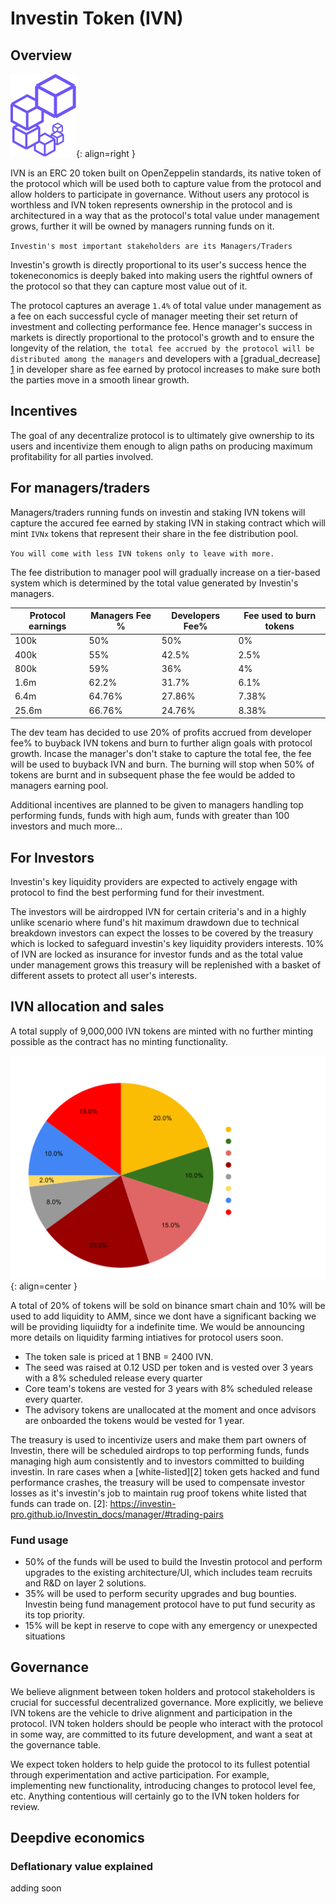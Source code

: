 # Investin Token (IVN)

## Overview

![Placeholder](assets/logo.png){: align=right }

IVN is an ERC 20 token built on OpenZeppelin standards, its native token of the protocol which will be used both to capture value from the protocol and allow holders to participate in governance. Without users any protocol is worthless and IVN token represents ownership in the protocol and is architectured in a way that as the protocol's total value under management grows, further it will be owned by managers running funds on it.

 `Investin's most important stakeholders are its Managers/Traders`


Investin's growth is directly proportional to its user's success hence the tokeneconomics is deeply baked into making users the rightful owners of the protocol so that they can capture most value out of it.

The protocol captures an average `1.4%` of total value under management as a fee on each successful cycle of manager meeting their set return of investment and collecting performance fee. Hence manager's success in markets is directly proportional to the protocol's growth and to ensure the longevity of the relation, `the total fee accrued by the protocol will be distributed among the managers` and developers with a [gradual_decrease] [1] in developer share as fee earned by protocol increases to make sure both the parties move in a smooth linear growth. 
<!-- And as the growth accelerates there will be a tier-based reduction on fee distributed to developers and subsequent increment to the fee distributed to managers. -->
[1]: https://aak-capital.github.io/Investin_docs/token/#for-managerstraders
## Incentives 

The goal of any decentralize protocol is to ultimately give ownership to its users and incentivize them enough to align paths on producing maximum profitability for all parties involved.

## For managers/traders

Managers/traders running funds on investin and staking IVN tokens will capture the accured fee earned by staking IVN in staking contract which will mint `IVNx` tokens that represent their share in the fee distribution pool. 

`You will come with less IVN tokens only to leave with more.`

The fee distribution to manager pool will gradually increase on a tier-based system which is determined by the total value generated by Investin's managers.

| Protocol earnings| Managers Fee %|Developers Fee%| Fee used to burn tokens |
| ----------- | -------------- | -------------- | -------------- |
| 100k       | 50%|           50%      |  0% |
|   400k       | 55%|             42.5%  | 2.5% |
| 800k    | 59% |         36%         | 4% |
| 1.6m    | 62.2% |         31.7%         | 6.1% |
| 6.4m    | 64.76% |        27.86%         |7.38% |
| 25.6m    | 66.76% |        24.76%         |8.38% |

The dev team has decided to use 20% of profits accrued from developer fee% to buyback IVN tokens and burn to further align goals with protocol growth.
Incase the manager's don't stake to capture the total fee, the fee will be used to buyback IVN and burn. 
The burning will stop when 50% of tokens are burnt and in subsequent phase the fee would be added to managers earning pool.

Additional incentives are planned to be given to managers handling top performing funds, funds with high aum, funds with greater than 100 investors and much more...

## For Investors

Investin's key liquidity providers are expected to actively engage with protocol to find the best performing fund for their investment. 
<!-- and get a 50% reduction on holding IVN token in their wallet while they are invested in Investin funds.
The ivn holdings to get 50% fee reduction in management fee is elaborated below. The investors are expected to increase their ivn holdings to get the same benefits at each increment in fee captured by the protocol.

| Fees captured| IVN holding |
| ----------- | -------------- | 
| 100k       | 100|         
|   200k       | 200|      
| 800k    | 400 |         
| 1m    | 800 |        
| 2m    | 1200 |         -->

The investors will be airdropped IVN for certain criteria's and in a highly unlike scenario where fund's hit maximum drawdown due to technical breakdown investors can expect the losses to be covered by the treasury which is locked to safeguard investin's key liquidity providers interests.
10% of IVN are locked as insurance for investor funds and as the total value under management grows this treasury will be replenished with a basket of different assets to protect all user's interests. 


## IVN allocation and sales 


A total supply of 9,000,000 IVN tokens are minted with no further minting possible as the contract has no minting functionality. 

![Placeholder](assets/ivnbsc1.svg){: align=center }



A total of 20% of tokens will be sold on binance smart chain and 10% will be used to add liquidity to AMM, since we dont have a significant backing we will be providing liquiidty for a indefinite time. We would be announcing more details on liquidity farming intiatives for protocol users soon.

* The token sale is priced at 1 BNB = 2400 IVN. 
* The seed was raised at 0.12 USD per token and is vested over 3 years with a 8% scheduled release every quarter
* Core team's tokens are vested for 3 years with 8% scheduled release every quarter.
* The advisory tokens are unallocated at the moment and once advisors are onboarded the tokens would be vested for 1 year.

The treasury is used to incentivize users and make them part owners of Investin, there will be scheduled airdrops to top performing funds, funds managing high aum consistently and to investors committed to building investin. 
In rare cases when a [white-listed][2] token gets hacked and fund performance crashes, the treasury will be used to compensate investor losses as it's investin's job to maintain rug proof tokens white listed that funds can trade on.
[2]: https://investin-pro.github.io/Investin_docs/manager/#trading-pairs


### Fund usage 

* 50% of the funds will be used to build the Investin protocol and perform upgrades to the existing architecture/UI, which includes team recruits and R&D on layer 2 solutions.
* 35% will be used to perform security upgrades and bug bounties. Investin being fund management protocol have to put fund security as its top priority.
* 15% will be kept in reserve to cope with any emergency or unexpected situations 

## Governance 

We believe alignment between token holders and protocol stakeholders is crucial for successful decentralized governance. More explicitly, we believe IVN tokens are the vehicle to drive alignment and participation in the protocol. IVN token holders should be people who interact with the protocol in some way, are committed to its future development, and want a seat at the governance table.

We expect token holders to help guide the protocol to its fullest potential through experimentation and active participation. For example, implementing new functionality, introducing changes to protocol level fee, etc. Anything contentious will certainly go to the IVN token holders for review.


## Deepdive economics

### Deflationary value explained 
adding soon